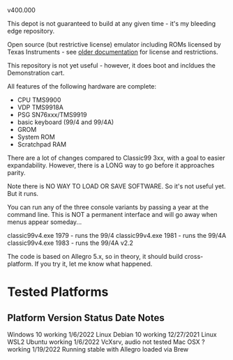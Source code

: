 v400.000

This depot is not guaranteed to build at any given time - it's my bleeding edge repository.

Open source (but restrictive license) emulator including ROMs licensed by Texas Instruments - see [older documentation](https://github.com/tursilion/classic99/raw/master/dist/Classic99%20Manual.pdf) for license and restrictions.

This repository is not yet useful - however, it does boot and incldues the Demonstration cart.

All features of the following hardware are complete:
- CPU TMS9900
- VDP TMS9918A
- PSG SN76xxx/TMS9919
- basic keyboard (99/4 and 99/4A)
- GROM
- System ROM
- Scratchpad RAM

There are a lot of changes compared to Classic99 3xx, with a goal to easier expandability. However,
there is a LONG way to go before it approaches parity.

Note there is NO WAY TO LOAD OR SAVE SOFTWARE. So it's not useful yet. But it runs.

You can run any of the three console variants by passing a year at the command line. This is NOT
a permanent interface and will go away when menus appear someday...

classic99v4.exe 1979 - runs the 99/4
classic99v4.exe 1981 - runs the 99/4A
classic99v4.exe 1983 - runs the 99/4A v2.2

The code is based on Allegro 5.x, so in theory, it should build cross-platform. If you try it, let me know 
what happened.

Tested Platforms
================

Platform    Version     Status      Date        Notes
---------------------------------------------------------------------------------------------------------------
Windows     10          working     1/6/2022
Linux       Debian 10   working     12/27/2021
Linux       WSL2 Ubuntu working     1/6/2022    VcXsrv, audio not tested
Mac OSX     ?           working     1/19/2022   Running stable with Allegro loaded via Brew



